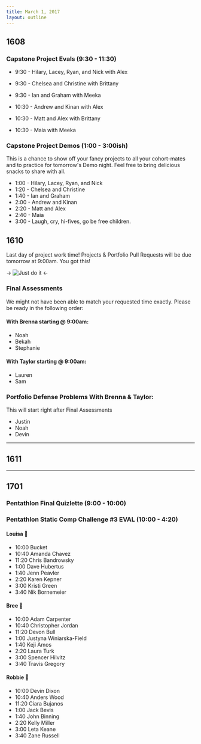 ```yaml
---
title: March 1, 2017
layout: outline
---
```


## 1608

### Capstone Project Evals (9:30 - 11:30)

* 9:30  - Hilary, Lacey, Ryan, and Nick with Alex
* 9:30  - Chelsea and Christine with Brittany
* 9:30  - Ian and Graham with Meeka

* 10:30  - Andrew and Kinan with Alex
* 10:30  - Matt and Alex with Brittany
* 10:30  - Maia with Meeka

### Capstone Project Demos (1:00 - 3:00ish)

This is a chance to show off your fancy projects to all your cohort-mates and to practice for tomorrow's Demo night. Feel free to bring delicious snacks to share with all.

* 1:00 - Hilary, Lacey, Ryan, and Nick
* 1:20 - Chelsea and Christine
* 1:40 - Ian and Graham
* 2:00 - Andrew and Kinan
* 2:20 - Matt and Alex
* 2:40 - Maia
* 3:00 - Laugh, cry, hi-fives, go be free children.


## 1610

Last day of project work time! Projects & Portfolio Pull Requests will be due tomorrow at 9:00am. You got this!                        

-> ![Just do it](https://s-media-cache-ak0.pinimg.com/736x/f2/58/f4/f258f40627b8f0f4b0734de2f709e154.jpg) <-

### Final Assessments

We might not have been able to match your requested time exactly. Please be ready in the following order:

#### With Brenna starting @ 9:00am:

* Noah
* Bekah
* Stephanie

#### With Taylor starting @ 9:00am:
* Lauren
* Sam

### Portfolio Defense Problems With Brenna & Taylor:
This will start right after Final Assessments
* Justin
* Noah
* Devin
--------------------------------------------

## 1611

--------------------------------------------

## 1701

### Pentathlon Final Quizlette (9:00 - 10:00)

### Pentathlon Static Comp Challenge #3 EVAL (10:00 - 4:20)

#### Louisa :hear_no_evil:

* 10:00 Bucket
* 10:40 Amanda Chavez
* 11:20 Chris Bandrowsky
* 1:00 Dave Hubertus
* 1:40 Jenn Peavler
* 2:20 Karen Kepner
* 3:00 Kristi Green
* 3:40 Nik Bornemeier

#### Bree :see_no_evil:

* 10:00 Adam Carpenter
* 10:40 Christopher Jordan
* 11:20 Devon Bull
* 1:00 Justyna Winiarska-Field
* 1:40 Keji Amos
* 2:20 Laura Turk
* 3:00 Spencer Hilvitz
* 3:40 Travis Gregory

#### Robbie :speak_no_evil:

* 10:00 Devin Dixon
* 10:40 Anders Wood
* 11:20 Ciara Bujanos
* 1:00 Jack Bevis
* 1:40 John Binning
* 2:20 Kelly Miller
* 3:00 Leta Keane
* 3:40 Zane Russell

